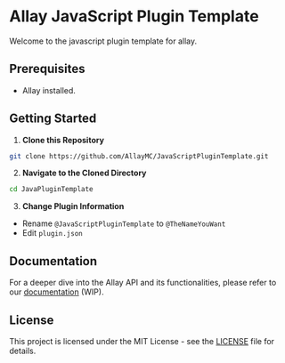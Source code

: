# Allay JavaScript Plugin Template

Welcome to the javascript plugin template for allay.

## Prerequisites

- Allay installed.

## Getting Started

1. **Clone this Repository**

```bash
git clone https://github.com/AllayMC/JavaScriptPluginTemplate.git
```
   
2. **Navigate to the Cloned Directory**

```bash
cd JavaPluginTemplate
```
   
3. **Change Plugin Information**

- Rename `@JavaScriptPluginTemplate` to `@TheNameYouWant`
- Edit `plugin.json`

## Documentation

For a deeper dive into the Allay API and its functionalities, please refer to our [documentation](https://docs.allaymc.org) (WIP).

## License

This project is licensed under the MIT License - see the [LICENSE](LICENSE) file for details.